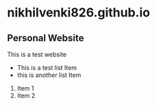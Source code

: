 # nikhilvenki826.github.io

## Personal Website

This is a test website

* This is a test list Item
* this is another list Item

1. Item 1
2. Item 2
